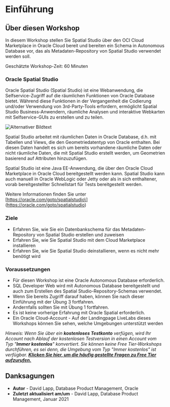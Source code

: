 # Einführung

## Über diesen Workshop

In diesem Workshop stellen Sie Spatial Studio über den OCI Cloud Marketplace in Oracle Cloud bereit und bereiten ein Schema in Autonomous Database vor, das als Metadaten-Repository von Spatial Studio verwendet werden soll.

Geschätzte Workshop-Zeit: 60 Minuten

### Oracle Spatial Studio

Oracle Spatial Studio (Spatial Studio) ist eine Webanwendung, die Selfservice-Zugriff auf die räumlichen Funktionen von Oracle Database bietet. Während diese Funktionen in der Vergangenheit die Codierung und/oder Verwendung von 3rd-Party-Tools erfordern, ermöglicht Spatial Studio Business-Anwendern, räumliche Analysen und interaktive Webkarten mit Selfservice-GUIs zu erstellen und zu teilen.

![Alternativer Bildtext](./images/spatial-studio.png "Räumliches Studio")

Spatial Studio arbeitet mit räumlichen Daten in Oracle Database, d.h. mit Tabellen und Views, die den Geometriedatentyp von Oracle enthalten. Bei diesen Daten handelt es sich um bereits vorhandene räumliche Daten oder nicht räumliche Daten, die mit Spatial Studio erstellt werden, um Geometrien basierend auf Attributen hinzuzufügen.

Spatial Studio ist eine Java EE-Anwendung, die über den Oracle Cloud Marketplace in Oracle Cloud bereitgestellt werden kann. Spatial Studio kann auch manuell in Oracle WebLogic oder Jetty oder als in sich enthaltener, vorab bereitgestellter Schnellstart für Tests bereitgestellt werden.

Weitere Informationen finden Sie unter \[https://oracle.com/goto/spatialstudio\] (https://oracle.com/goto/spatialstudio)

### Ziele

*   Erfahren Sie, wie Sie ein Datenbankschema für das Metadaten-Repository von Spatial Studio erstellen und zuweisen
*   Erfahren Sie, wie Sie Spatial Studio mit dem Cloud Marketplace installieren
*   Erfahren Sie, wie Sie Spatial Studio deinstallieren, wenn es nicht mehr benötigt wird

### Voraussetzungen

*   Für diesen Workshop ist eine Oracle Autonomous Database erforderlich.
*   SQL Developer Web wird mit Autonomous Database bereitgestellt und auch zum Erstellen des Spatial Studio-Repository-Schemas verwendet.
*   Wenn Sie bereits Zugriff darauf haben, können Sie nach dieser Einführung mit der Übung 3 fortfahren.
*   Andernfalls sollten Sie mit Übung 1 fortfahren.
*   Es ist keine vorherige Erfahrung mit Oracle Spatial erforderlich.
*   Ein Oracle Cloud-Account - Auf der Landingpage LiveLabs dieses Workshops können Sie sehen, welche Umgebungen unterstützt werden

_Hinweis: Wenn Sie über ein **kostenloses Testkonto** verfügen, wird Ihr Account nach Ablauf der kostenlosen Testversion in einen Account vom Typ "**Immer kostenlos**" konvertiert. Sie können keine Free Tier-Workshops durchführen, es sei denn, die Umgebung vom Typ "Immer kostenlos" ist verfügbar. **[Klicken Sie hier, um die häufig gestellte Fragen zu Free Tier aufzurufen.](https://www.oracle.com/cloud/free/faq.html)**_

## Danksagungen

*   **Autor** - David Lapp, Database Product Management, Oracle
*   **Zuletzt aktualisiert am/um** - David Lapp, Database Product Management, Januar 2021